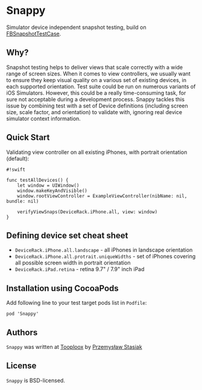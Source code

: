 Snappy
======

Simulator device independent snapshot testing, build on [FBSnapshotTestCase](https://github.com/facebook/ios-snapshot-test-case).

Why?
----

Snapshot testing helps to deliver views that scale correctly with a wide range of screen sizes. When it comes to view controllers, we usually want to ensure they keep visual quality on a various set of existing devices, in each supported orientation. Test suite could be run on numerous variants of iOS Simulators. However, this could be a really time-consuming task, for sure not acceptable during a development process. Snappy tackles this issue by combining test with a set of Device definitions (including screen size, scale factor, and orientation) to validate with, ignoring real device simulator context information.

Quick Start
-----------

Validating view controller on all existing iPhones, with portrait orientation (default):

```
#!swift

func testAllDevices() {
    let window = UIWindow()
    window.makeKeyAndVisible()
    window.rootViewController = ExampleViewController(nibName: nil, bundle: nil)
    
    verifyViewSnaps(DeviceRack.iPhone.all, view: window)
}
```

Defining device set cheat sheet
-------------------------------
* `DeviceRack.iPhone.all.landscape` - all iPhones in landscape orientation
* `DeviceRack.iPhone.all.protrait.uniqueWidths` - set of iPhones covering all possible screen width in portrait orientation
* `DeviceRack.iPad.retina` - retina 9.7" / 7.9" inch iPad

Installation using CocoaPods
----------------------------

Add following line to your test target pods list in `Podfile`:

`pod 'Snappy'`

Authors
-------

`Snappy` was written at [Tooploox](www.tooploox.com) by
[Przemysław Stasiak](https://github.com/pstasiak)

License
-------

`Snappy` is BSD-licensed.